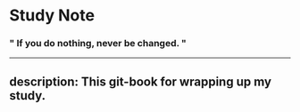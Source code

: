 # Study Note

###  " If you do nothing, never be changed. "

---
description: This git-book for wrapping up my study.
---
